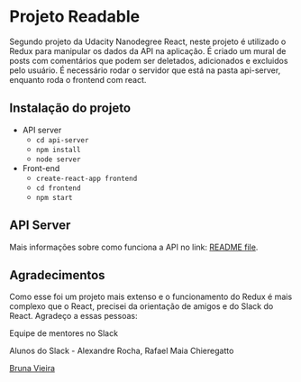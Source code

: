# Projeto Readable 

Segundo projeto da Udacity Nanodegree React, neste projeto é utilizado o Redux para manipular os dados da API na aplicação. É criado um mural de posts com comentários que podem ser deletados, adicionados e excluidos pelo usuário.
É necessário rodar o servidor que está na pasta api-server, enquanto roda o frontend com react.

## Instalação do projeto

*  API server
    - `cd api-server`
    - `npm install`
    - `node server`
*  Front-end
    - `create-react-app frontend`
    - `cd frontend`
    - `npm start`
  
## API Server

Mais informações sobre como funciona a API no link: [README file](api-server/README.md).

## Agradecimentos

Como esse foi um projeto mais extenso e o funcionamento do Redux é mais complexo que o React, precisei da orientação de amigos e do Slack do React. Agradeço a essas pessoas:

Equipe de mentores no Slack

Alunos do Slack - Alexandre Rocha, Rafael Maia Chieregatto  

[Bruna Vieira](https://LinkedIn.com/in/bruna-vieira-teixeira)
